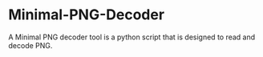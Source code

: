 # Minimal-PNG-Decoder
 A Minimal PNG decoder tool is a python script that is designed to read and decode PNG.

